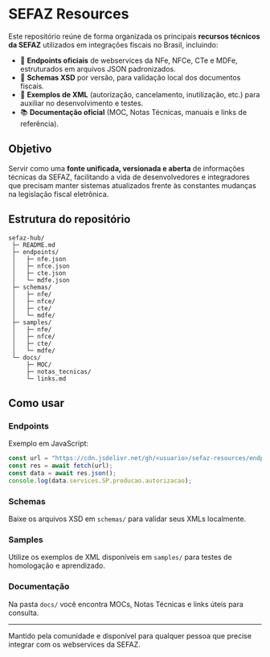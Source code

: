 # SEFAZ Resources

Este repositório reúne de forma organizada os principais **recursos técnicos da SEFAZ** utilizados em integrações fiscais no Brasil, incluindo:  

- 🔗 **Endpoints oficiais** de webservices da NFe, NFCe, CTe e MDFe, estruturados em arquivos JSON padronizados.  
- 📑 **Schemas XSD** por versão, para validação local dos documentos fiscais.  
- 📝 **Exemplos de XML** (autorização, cancelamento, inutilização, etc.) para auxiliar no desenvolvimento e testes.  
- 📚 **Documentação oficial** (MOC, Notas Técnicas, manuais e links de referência).  

## Objetivo
Servir como uma **fonte unificada, versionada e aberta** de informações técnicas da SEFAZ, facilitando a vida de desenvolvedores e integradores que precisam manter sistemas atualizados frente às constantes mudanças na legislação fiscal eletrônica.  

## Estrutura do repositório

```
sefaz-hub/
 ├─ README.md
 ├─ endpoints/
 │   ├─ nfe.json
 │   ├─ nfce.json
 │   ├─ cte.json
 │   └─ mdfe.json
 ├─ schemas/
 │   ├─ nfe/
 │   ├─ nfce/
 │   ├─ cte/
 │   └─ mdfe/
 ├─ samples/
 │   ├─ nfe/
 │   ├─ nfce/
 │   ├─ cte/
 │   └─ mdfe/
 └─ docs/
     ├─ MOC/
     ├─ notas_tecnicas/
     └─ links.md
```

## Como usar

### Endpoints
Exemplo em JavaScript:

```js
const url = "https://cdn.jsdelivr.net/gh/<usuario>/sefaz-resources/endpoints/nfe.json";
const res = await fetch(url);
const data = await res.json();
console.log(data.services.SP.producao.autorizacao);
```

### Schemas
Baixe os arquivos XSD em `schemas/` para validar seus XMLs localmente.

### Samples
Utilize os exemplos de XML disponíveis em `samples/` para testes de homologação e aprendizado.

### Documentação
Na pasta `docs/` você encontra MOCs, Notas Técnicas e links úteis para consulta.

---

Mantido pela comunidade e disponível para qualquer pessoa que precise integrar com os webservices da SEFAZ.
